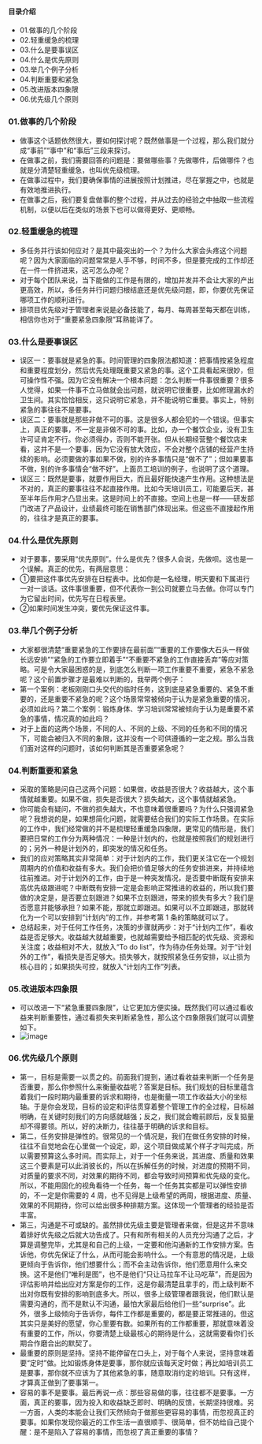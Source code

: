 #### 目录介绍
- 01.做事的几个阶段
- 02.轻重缓急的梳理
- 03.什么是要事误区
- 04.什么是优先原则
- 03.举几个例子分析
- 04.判断重要和紧急
- 05.改进版本四象限
- 06.优先级几个原则





### 01.做事的几个阶段
- 做事这个话题依然很大，要如何探讨呢？既然做事是一个过程，那么我们就分成“事前”“事中”和“事后”三段来探讨。
- 在做事之前，我们需要回答的问题是：要做哪些事？先做哪件，后做哪件？也就是分清楚轻重缓急，也叫优先级梳理。
- 在做事过程中，我们要确保事情的进展按照计划推进，尽在掌握之中，也就是有效地推进执行。
- 在做事之后，我们要复盘做事的整个过程，并从过去的经验之中抽取一些流程机制，以便以后在类似的场景下也可以做得更好、更顺畅。



### 02.轻重缓急的梳理
- 多任务并行该如何应对？是其中最突出的一个？为什么大家会头疼这个问题呢？因为大家面临的问题常常是人手不够，时间不多，但是要完成的工作却还在一件一件挤进来，这可怎么办呢？
- 对于每个团队来说，当下能做的工作是有限的，增加并发并不会让大家的产出更高效，所以，多任务并行问题归根结底还是优先级问题，即，你要优先保证哪项工作的顺利进行。
- 排项目优先级对于管理者来说是必备技能了，每月、每周甚至每天都在训练，相信你也对于“重要紧急四象限”耳熟能详了。



### 03.什么是要事误区
- 误区一：要事就是紧急的事。时间管理的四象限法都知道：把事情按紧急程度和重要程度划分，然后优先处理既重要又紧急的事。这个工具看起来很妙，但可操作性不强。因为它没有解决一个根本问题：怎么判断一件事很重要？很多人觉得，如果一件事不立马做就会出问题，就说明它很重要，比如修理漏水的卫生间。其实恰恰相反，这只说明它紧急，并不能说明它重要。事实上，特别紧急的事往往不是要事。
- 误区二：要事就是那些非做不可的事。这是很多人都会犯的一个错误。但事实上，真正的要事，不一定是非做不可的事。比如，办一个餐饮企业，没有卫生许可证肯定不行。你必须得办，否则不能开张。但从长期经营整个餐饮店来看，这并不是一个要事，因为它没有放大效应，不会对整个店铺的经营产生持续的影响。必须要做的事如果不做，别的许多事情只是“做不了”；但如果要事不做，别的许多事情会“做不好”。上面员工培训的例子，也说明了这个道理。
- 误区三：既然是要事，就要作用巨大，而且最好能快速产生作用。这种想法是不对的，真正的要事往往不起直接作用。比如今天培训员工，可能要后天，甚至半年后作用才凸显出来。这是时间上的不直接。空间上也是一样——研发部门改进了产品设计，业绩最终可能在销售部门体现出来。但这些不直接起作用的，往往才是真正的要事。



### 04.什么是优先原则
- 对于要事，要采用“优先原则”。什么是优先？很多人会说，先做呗。这也是一个误解。真正的优先，有两层意思：
- ①要把这件事优先安排在日程表中。比如你是一名经理，明天要和下属进行一对一谈话。这件事很重要，但不代表你一到公司就要立马去做。你可以专门为它留出时间，优先写在日程表里。
- ②如果时间发生冲突，要优先保证这件事。





### 03.举几个例子分析
- 大家都很清楚“重要紧急的工作要排在最前面”“重要的工作要像大石头一样做长远安排”“紧急的工作要立即着手”“不重要不紧急的工作直接丢弃”等应对策略。可是令大家最困惑的是，到底怎么判断一项工作重要不重要，紧急不紧急呢？这个前置步骤才是最难以判断的，我举两个例子：
- 第一个案例：老板刚刚口头交代的临时任务，这到底是紧急重要的、紧急不重要的，还是重要不紧急的呢？这个场景常常被倾向于认为是紧急重要的情况，必须如此吗？第二个案例：锻炼身体、学习培训常常被倾向于认为是重要不紧急的事情，情况真的如此吗？
- 对于上面的这两个场景，不同的人、不同的上级、不同的任务和不同的情况下，可能会被归入不同的象限，这并没有一个可供遵循的一定之规。那么当我们面对这样的问题时，该如何判断其是否重要紧急呢？



### 04.判断重要和紧急
- 采取的策略是问自己这两个问题：如果做，收益是否很大？收益越大，这个事情就越重要。如果不做，损失是否很大？损失越大，这个事情就越紧急。
- 你可能会有疑问，不做的损失越大，不也意味着很重要吗？为什么只强调紧急呢？我想说的是，如果想简化问题，就需要结合我们的实际工作场景。在实际的工作中，我们经常做的并不是梳理轻重缓急四象限，更常见的情形是，我们要把日常的工作分为两种情况：一种是计划内的，也就是按照我们的规划进行的；另外一种是计划外的，即突发的情况和任务。
- 我们的应对策略其实非常简单：对于计划内的工作，我们更关注它在一个规划周期内的价值和收益有多大。我们会把价值足够大的任务安排进来，并持续地往前推进。对于计划外的工作，由于是一种突发情况，是否要中断既有安排来高优先级跟进呢？中断既有安排一定是会影响正常推进的收益的，所以我们要做的决定是，是否要立刻跟进？如果不立刻跟进，带来的损失有多大？我们是否愿意并能够承担？如果不能，那就立即跟进。如果可以不立即跟进，那就转化为一个可以安排到“计划内”的工作，并参考第 1 条的策略就可以了。
- 总结起来，对于任何工作任务，决策的步骤就两步：对于“计划内工作”，看收益是否足够大。收益越大就越重要，也就越需要给予相匹配的优先级、资源和关注度；收益相对不大，就放入“To do list”，作为待办任务处理。对于“计划外的工作”，看损失是否足够大。损失够大，就按照紧急任务安排，以止损为核心目的；如果损失可控，就放入“计划内工作”列表。




### 05.改进版本四象限
- 可以改进一下“紧急重要四象限”，让它更加方便实操。既然我们可以通过看收益来判断重要性，通过看损失来判断紧急性，那么这个四象限我们就可以调整如下。
- ![image](https://static001.geekbang.org/resource/image/d4/41/d423f48eae814f84bdd2ee52a8c96241.png)



### 06.优先级几个原则
- 第一，目标是需要一以贯之的。前面我们提到，通过看收益来判断一个任务是否重要，那么你参照什么来衡量收益呢？答案是目标。我们规划的目标里蕴含着我们一段时期内最重要的诉求和期待，也是衡量一项工作收益大小的坐标轴。于是你会发现，目标的设定和评估贯穿着整个管理工作的全过程，目标越明确，在关键时刻我们的方向感就越强；反之，我们就会瞻前顾后，反复掂量却不得要领。所以，好的决断力，往往基于明确的诉求和目标。
- 第二，任务安排是弹性的。很常见的一个情况是，我们在做任务安排的时候，往往不自觉地会在心里做一个设定，即，这个项目做成某个样子才叫完成，所以需要预算这么多时间。而实际上，对于一个任务来说，其进度、质量和效果这三个要素是可以此消彼长的，所以在拆解任务的时候，对进度的预期不同，对质量的要求不同，对效果的期待不同，都会导致时间预算和优先级的变化。所以，不能用固化的视角看待一个任务，每一个任务其实都是可以弹性安排的，不一定是你需要的 4 周，也不见得是上级希望的两周，根据进度、质量、效果的不同期待，你可以给出很多种排期方案。这体现一个管理者的经验是否丰富。
- 第三，沟通是不可或缺的。虽然排优先级主要是管理者来做，但是这并不意味着排好优先级之后就大功告成了。只有和所有相关的人员充分沟通了之后，才算是调整完毕，尤其是和自己的上级，一定要和他沟通新的工作安排方案。告诉他，你优先保证了什么，从而可能会影响什么。一个有意思的情况是，上级更倾向于告诉你，他们想要什么；而不会主动告诉你，他们愿意用什么来交换。这不是他们“唯利是图”，也不是他们“只让马拉车不让马吃草”，而是因为评估影响并给出应对方案是你的工作，这是你最清楚且拿手的，而上级判断不出对你既有安排的影响到底多大。所以，很多上级管理者跟我说，他们默认是需要沟通的，而不是默认不沟通，最怕大家最后给他们一些“surprise”。此外，很多上级倾向于告诉你，每件工作都是重要的，都是要正常推进的。但这其实只是美好的愿望，你心里要有数。如果所有的工作都重要，那就意味着没有重要的工作，所以，你要清楚上级最核心的期待是什么，这就需要看你们长期合作磨合出的默契了。
- 最重要的原则是坚持。坚持不能停留在口头上，对于每个人来说，坚持意味着要“定时”做。比如锻炼身体是要事，那你就应该每天定时做；再比如培训员工是要事，那你就不应该为了其他紧急的事，随意取消约定的培训。只有这样，才算真正做到了要事第一。
- 容易的事不是要事。最后再说一点：那些容易做的事，往往都不是要事。一方面，真正的要事，因为投入和收益缺乏即时、明确的反馈，长期坚持很难。另一方面，人类的本能会让我们天然倾向于做那些更容易的事情，而忽视真正的要事。如果你发现你最近的工作生活一直很顺手、很简单，但不妨给自己提个醒：是不是陷入了容易的事情，而忽视了真正重要的事情？























